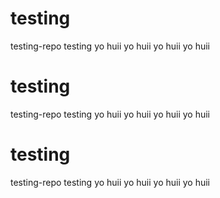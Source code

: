 # testing
testing-repo
testing
yo
huii
yo
huii
yo
huii
yo
huii
# testing
testing-repo
testing
yo
huii
yo
huii
yo
huii
yo
huii
# testing
testing-repo
testing
yo
huii
yo
huii
yo
huii
yo
huii
